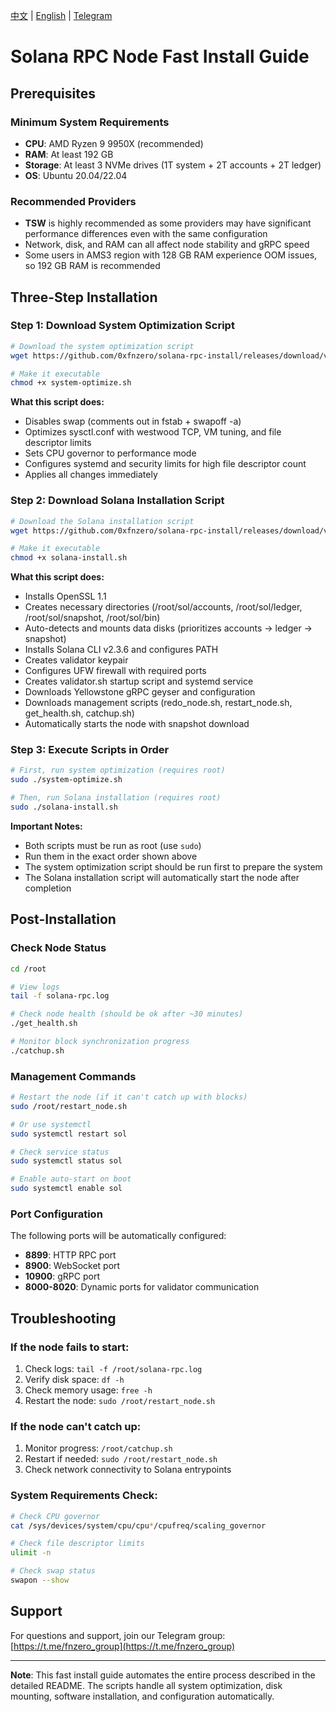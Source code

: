 [中文](https://github.com/0xfnzero/solana-rpc-install/blob/main/README_CN.md) | [English](https://github.com/0xfnzero/solana-rpc-install/blob/main/README.md) | [Telegram](https://t.me/fnzero_group)

# Solana RPC Node Fast Install Guide

## Prerequisites

### Minimum System Requirements
* **CPU**: AMD Ryzen 9 9950X (recommended)
* **RAM**: At least 192 GB
* **Storage**: At least 3 NVMe drives (1T system + 2T accounts + 2T ledger)
* **OS**: Ubuntu 20.04/22.04

### Recommended Providers
* **TSW** is highly recommended as some providers may have significant performance differences even with the same configuration
* Network, disk, and RAM can all affect node stability and gRPC speed
* Some users in AMS3 region with 128 GB RAM experience OOM issues, so 192 GB RAM is recommended

## Three-Step Installation

### Step 1: Download System Optimization Script

```bash
# Download the system optimization script
wget https://github.com/0xfnzero/solana-rpc-install/releases/download/v1.5/system-optimize.sh

# Make it executable
chmod +x system-optimize.sh
```

**What this script does:**
- Disables swap (comments out in fstab + swapoff -a)
- Optimizes sysctl.conf with westwood TCP, VM tuning, and file descriptor limits
- Sets CPU governor to performance mode
- Configures systemd and security limits for high file descriptor count
- Applies all changes immediately

### Step 2: Download Solana Installation Script

```bash
# Download the Solana installation script
wget https://github.com/0xfnzero/solana-rpc-install/releases/download/v1.5/solana-install.sh

# Make it executable
chmod +x solana-install.sh
```

**What this script does:**
- Installs OpenSSL 1.1
- Creates necessary directories (/root/sol/accounts, /root/sol/ledger, /root/sol/snapshot, /root/sol/bin)
- Auto-detects and mounts data disks (prioritizes accounts → ledger → snapshot)
- Installs Solana CLI v2.3.6 and configures PATH
- Creates validator keypair
- Configures UFW firewall with required ports
- Creates validator.sh startup script and systemd service
- Downloads Yellowstone gRPC geyser and configuration
- Downloads management scripts (redo_node.sh, restart_node.sh, get_health.sh, catchup.sh)
- Automatically starts the node with snapshot download

### Step 3: Execute Scripts in Order

```bash
# First, run system optimization (requires root)
sudo ./system-optimize.sh

# Then, run Solana installation (requires root)
sudo ./solana-install.sh
```

**Important Notes:**
- Both scripts must be run as root (use `sudo`)
- Run them in the exact order shown above
- The system optimization script should be run first to prepare the system
- The Solana installation script will automatically start the node after completion

## Post-Installation

### Check Node Status
```bash
cd /root

# View logs
tail -f solana-rpc.log

# Check node health (should be ok after ~30 minutes)
./get_health.sh

# Monitor block synchronization progress
./catchup.sh
```

### Management Commands
```bash
# Restart the node (if it can't catch up with blocks)
sudo /root/restart_node.sh

# Or use systemctl
sudo systemctl restart sol

# Check service status
sudo systemctl status sol

# Enable auto-start on boot
sudo systemctl enable sol
```

### Port Configuration
The following ports will be automatically configured:
- **8899**: HTTP RPC port
- **8900**: WebSocket port  
- **10900**: gRPC port
- **8000-8020**: Dynamic ports for validator communication

## Troubleshooting

### If the node fails to start:
1. Check logs: `tail -f /root/solana-rpc.log`
2. Verify disk space: `df -h`
3. Check memory usage: `free -h`
4. Restart the node: `sudo /root/restart_node.sh`

### If the node can't catch up:
1. Monitor progress: `/root/catchup.sh`
2. Restart if needed: `sudo /root/restart_node.sh`
3. Check network connectivity to Solana entrypoints

### System Requirements Check:
```bash
# Check CPU governor
cat /sys/devices/system/cpu/cpu*/cpufreq/scaling_governor

# Check file descriptor limits
ulimit -n

# Check swap status
swapon --show
```

## Support

For questions and support, join our Telegram group: [https://t.me/fnzero_group](https://t.me/fnzero_group)

---

**Note**: This fast install guide automates the entire process described in the detailed README. The scripts handle all system optimization, disk mounting, software installation, and configuration automatically.
